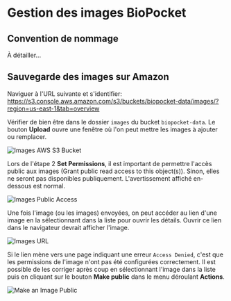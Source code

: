 # Gestion des images BioPocket

<!-- START doctoc -->
<!-- END doctoc -->



## Convention de nommage

À détailler...



## Sauvegarde des images sur Amazon

Naviguer à l'URL suivante et s'identifier:
https://s3.console.aws.amazon.com/s3/buckets/biopocket-data/images/?region=us-east-1&tab=overview

Vérifier de bien être dans le dossier `images` du bucket `biopocket-data`.
Le bouton **Upload** ouvre une fenêtre où l'on peut mettre les images à ajouter ou remplacer.

![Images AWS S3 Bucket](images/images-bucket.png)

Lors de l'étape 2 **Set Permissions**, il est important de permettre l'accès public aux images (Grant public read access to this object(s)).
Sinon, elles ne seront pas disponibles publiquement.
L'avertissement affiché en-dessous est normal.

![Images Public Access](images/images-public-access.png)

Une fois l'image (ou les images) envoyées, on peut accéder au lien d'une image en la sélectionnant dans la liste pour ouvrir les détails.
Ouvrir ce lien dans le navigateur devrait afficher l'image.

![Images URL](images/images-url.png)

Si le lien mène vers une page indiquant une erreur `Access Denied`, c'est que les permissions de l'image n'ont pas été configurées correctement.
Il est possible de les corriger après coup en sélectionnant l'image dans la liste puis en cliquant sur le bouton **Make public** dans le menu déroulant **Actions**.

![Make an Image Public](images/images-make-public.png)
